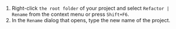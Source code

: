 1. Right-click `the root folder` of your project and select `Refactor | Rename` from the context menu or press `Shift+F6`.
2. In the `Rename` dialog that opens, type the new name of the project.